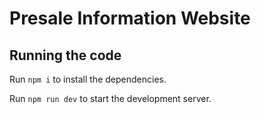 
  # Presale Information Website

 
  ## Running the code

  Run `npm i` to install the dependencies.

  Run `npm run dev` to start the development server.
  